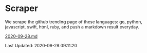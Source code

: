 # Scraper

We scrape the github trending page of these languages: go, python, javascript, swift, html, ruby, and push a markdown result everyday.

[2020-09-28.md](https://github.com/henson/Scraper/blob/master/2020-09-28.md)

Last Updated: 2020-09-28 09:11:20